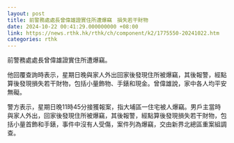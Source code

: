 ```yaml
---
layout: post
title: 前警務處處長曾偉雄證實住所遭爆竊　損失若干財物
date: 2024-10-22 00:41:29.000000000 +08:00
link: https://news.rthk.hk/rthk/ch/component/k2/1775550-20241022.htm
categories: rthk
---
```


前警務處處長曾偉雄證實住所遭爆竊。

他回覆查詢時表示，星期日晚與家人外出回家後發現住所被爆竊，其後報警，經點算後發現損失若干財物，包括小量飾物、手錶和現金。曾偉雄說，家中各人均平安無礙。

警方表示，星期日晚11時45分接獲報案，指大埔區一住宅被人爆竊。男戶主當時與家人外出，回家後發現住所被爆竊，其後報警，經點算後發現損失若干財物，包括小量首飾和手錶，事件中沒有人受傷，案件列為爆竊，交由新界北總區重案組調查。
